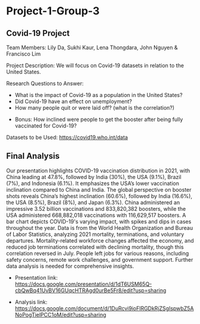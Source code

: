 # Project-1-Group-3
## Covid-19 Project

Team Members: Lily Da, Sukhi Kaur, Lena Thongdara, John Nguyen & Francisco Lim

Project Description: We will focus on Covid-19 datasets in relation to the United States. 

Research Questions to Answer: 
  - What is the impact of Covid-19 as a population in the United States?
  - Did Covid-19 have an effect on unemployment?
  - How many people quit or were laid off? (what is the correlation?) 
  * Bonus: How inclined were people to get the booster after being fully vaccinated for Covid-19?

Datasets to be Used: https://covid19.who.int/data


## Final Analysis
Our presentation highlights COVID-19 vaccination distribution in 2021, with China leading at 47.8%, followed by India (30%), the USA (9.1%), Brazil (7%), and Indonesia (6.1%). It emphasizes the USA’s lower vaccination inclination compared to China and India. The global perspective on booster shots reveals China’s highest inclination (60.6%), followed by India (16.6%), the USA (8.5%), Brazil (8%), and Japan (6.3%). China administered an impressive 3.52 billion vaccinations and 833,820,382 boosters, while the USA administered 668,882,018 vaccinations with 116,629,517 boosters. A bar chart depicts COVID-19's varying impact, with spikes and dips in cases throughout the year. Data is from the World Health Organization and Bureau of Labor Statistics, analyzing 2021 mortality, terminations, and voluntary departures. Mortality-related workforce changes affected the economy, and reduced job terminations correlated with declining mortality, though this correlation reversed in July. People left jobs for various reasons, including safety concerns, remote work challenges, and government support. Further data analysis is needed for comprehensive insights.

  - Presentation link: https://docs.google.com/presentation/d/1dT6USM65Q-cbQwBq41UvBV16GUqcHTRAgd0urBe5Fr8/edit?usp=sharing


  - Analysis link: https://docs.google.com/document/d/1DuRcvi9ioFlRGDkRjZSgIspwbZ5ANoPogTielPCC1oM/edit?usp=sharing
